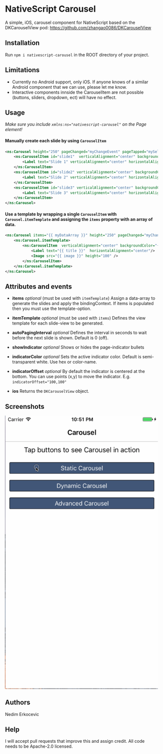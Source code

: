 # NativeScript Carousel
A simple, iOS, carousel component for NativeScript based on the DKCarouselView pod: https://github.com/zhangao0086/DKCarouselView

## Installation
Run  ```npm i nativescript-carousel``` in the ROOT directory of your project.

## Limitations
- Currently no Android support, only iOS. If anyone knows of a similar Android component that we can use, please let me know.
- Interactive components innside the CarouselItem are not possible (buttons, sliders, dropdown, ect) will have no effect.

## Usage
*Make sure you include `xmlns:ns="nativescript-carousel"` on the Page element!*

#### Manually create each slide by using `CarouselItem`
```xml
<ns:Carousel height="250" pageChanged="myChangeEvent" pageTapped="mySelectedEvent" indicatorColor="#fff">
    <ns:CarouselItem id="slide1"  verticalAlignment="center" backgroundColor="#b3cde0" height="250">
        <Label text="Slide 1" verticalAlignment="center" horizontalAlignment="center"/>
    </ns:CarouselItem>
    <ns:CarouselItem id="slide2" verticalAlignment="center" backgroundColor="#6497b1" height="250">
        <Label text="Slide 2" verticalAlignment="center" horizontalAlignment="center"/>
    </ns:CarouselItem>
    <ns:CarouselItem id="slide3" verticalAlignment="center" backgroundColor="#005b96" height="250">
        <Label text="Slide 3" verticalAlignment="center" horizontalAlignment="center"/>
    </ns:CarouselItem>
</ns:Carousel>
```

#### Use a template by wrapping a single `CarouselItem` with `Carousel.itemTemplate` and assigning the `items` property with an array of data.
```xml
<ns:Carousel items="{{ myDataArray }}" height="250" pageChanged="myChangeEvent" pageTapped="mySelectedEvent" indicatorColor="#fff">
    <ns:Carousel.itemTemplate>
        <ns:CarouselItem  verticalAlignment="center" backgroundColor="{{ color }}" height="250">
            <Label text="{{ title }}"  horizontalAlignment="center"/>
            <Image src="{{ image }}" height="100" />
        </ns:CarouselItem>
    </ns:Carousel.itemTemplate>
</ns:Carousel>
```

## Attributes and events
* **items** *optional* (must be used with `itemTemplate`)
Assign a data-array to generate the slides and apply the bindingContext. If items is populated then you must use the template-option.

* **itemTemplate** *optional* (must be used with `items`)
Defines the view template for each slide-view to be generated. 

* **autoPagingInterval** *optional*
Defines the interval in seconds to wait before the next slide is shown. Default is 0 (off).

* **showIndicator** *optional*
Shows or hides the page-indicator bullets

* **indicatorColor** *optional*
Sets the active indicator color. Default is semi-transparent white. Use hex or color-name. 

* **indicatorOffset** *optional*
By default the indicator is centered at the bottom. You can use points (x,y) to move the indicator. E.g. `indicatorOffset="100,100"`

* **ios**
Returns the `DKCarouselView` object.

## Screenshots
![Demo PNG](ios_carousel.gif)

## Authors
Nedim Erkocevic

## Help
I will accept pull requests that improve this and assign credit. All code needs to be Apache-2.0 licensed.